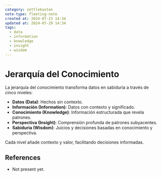 ```yaml
---
category: zettlekasten
note-type: fleeting-note
created at: 2024-07-23 14:34 
updated at: 2024-07-29 14:34
tags: 
  - data
  - information
  - knowledge
  - insight
  - wisdom
---
```


# Jerarquía del Conocimiento

La jerarquía del conocimiento transforma datos en sabiduría a través de cinco niveles:

- **Datos (Data)**: Hechos sin contexto.
- **Información (Information)**: Datos con contexto y significado.
- **Conocimiento (Knowledge)**: Información estructurada que revela patrones.
- **Perspectiva (Insight)**: Comprensión profunda de patrones subyacentes.
- **Sabiduría (Wisdom)**: Juicios y decisiones basadas en conocimiento y perspectiva.

Cada nivel añade contexto y valor, facilitando decisiones informadas.

## References

- Not present yet.
